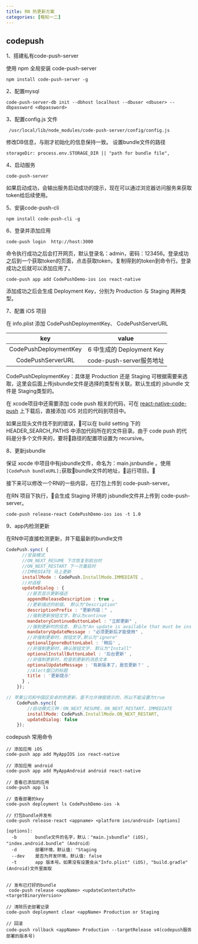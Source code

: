 ```yaml
---
title: RN 热更新方案
categories: [略知一二]
---
```



## codepush

1、搭建私有code-push-server

使用 npm 全局安装 code-push-server

```shell
npm install code-push-server -g
```

2、配置mysql

```shell
code-push-server-db init --dbhost localhost --dbuser <dbuser> --dbpassword <dbpassword>
```

3、配置config.js 文件

```shell
 /usr/local/lib/node_modules/code-push-server/config/config.js 
 ```

修改DB信息，与刚才初始化的信息保持一致。 设置bundle文件的路径 

```
storageDir: process.env.STORAGE_DIR || "path for bundle file",
```


4、启动服务

```
code-push-server
```

如果启动成功，会输出服务启动成功的提示，现在可以通过浏览器访问服务来获取token给后续使用。

5、安装code-push-cli

```shell
npm install code-push-cli -g
```

6、登录并添加应用

```
code-push login  http://host:3000
```
命令执行成功之后会打开网页，默认登录名：admin，密码：123456。登录成功之后到一个获取token的页面，点击获取token，复制得到的token到命令行。登录成功之后就可以添加应用了。

```
code-push app add CodePushDemo-ios ios react-native
```

添加成功之后会生成 Deployment Key，分别为 Production 与 Staging 两种类型。

7、配置 iOS 项目

在 info.plist 添加 CodePushDeploymentKey、 CodePushServerURL

|key|value|
|:-:|:-:|
|CodePushDeploymentKey| 6 中生成的 Deployment Key|
|CodePushServerURL|code-push-server服务地址|


CodePushDeploymentKey：具体是 Production 还是 Staging 可根据需要来选取，这里会后面上传jsbundle文件是选择的类型有关联。默认生成的 jsbundle 文件是 Staging类型的。

在 xcode项目中还需要添加 code push 相关的代码，可在 [react-native-code-push](https://github.com/Microsoft/react-native-code-push) 上下载后，直接添加 iOS 对应的代码到项目中。

如果出现头文件找不到的错误，可以在 build setting 下的 HEADER_SEARCH_PATHS 中添加代码所在的文件目录。由于 code push 的代码是分多个文件夹的，要将路径的配置项设置为 recursive。


8、更新jsbundle

保证 xocde 中项目中有jsbundle文件，命名为：main.jsnbundle 。使用 `[CodePush bundleURL];`获取bundle文件的地址，运行项目。

接下来可以修改一个RN的一些内容，在打包上传到 code-push-server。

在RN 项目下执行，会生成 Staging 环境的 jsbundle文件并上传到 code-push-server。

```
code-push release-react CodePushDemo-ios ios -t 1.0
```


9、app内检测更新

在RN中可直接检测更新，并下载最新的bundle文件

```js
CodePush.sync( {
      //安装模式
      //ON_NEXT_RESUME 下次恢复到前台时
      //ON_NEXT_RESTART 下一次重启时
      //IMMEDIATE 马上更新
      installMode : CodePush.InstallMode.IMMEDIATE ,
      //对话框
      updateDialog : {
        //是否显示更新描述
        appendReleaseDescription : true ,
        //更新描述的前缀。 默认为"Description"
        descriptionPrefix : "更新内容：" ,
        //强制更新按钮文字，默认为continue
        mandatoryContinueButtonLabel : "立即更新" ,
        //强制更新时的信息. 默认为"An update is available that must be installed."
        mandatoryUpdateMessage : "必须更新后才能使用" ,
        //非强制更新时，按钮文字,默认为"ignore"
        optionalIgnoreButtonLabel : '稍后' ,
        //非强制更新时，确认按钮文字. 默认为"Install"
        optionalInstallButtonLabel : '后台更新' ,
        //非强制更新时，检查到更新的消息文本
        optionalUpdateMessage : '有新版本了，是否更新？' ,
        //Alert窗口的标题
        title : '更新提示'
      } ,
    });

// 苹果公司和中国区安卓的热更新，是不允许弹窗提示的，所以不能设置为true
    CodePush.sync({
        //启动模式三种：ON_NEXT_RESUME、ON_NEXT_RESTART、IMMEDIATE
        installMode: CodePush.InstallMode.ON_NEXT_RESTART,
        updateDialog: false  
    });
```


codepush 常用命令

```
// 添加应用 iOS 
code-push app add MyAppIOS ios react-native

// 添加应用 android
code-push app add MyAppAndroid android react-native

// 查看已添加的应用
code-push app ls

// 查看部署的key
code-push deployment ls CodePushDemo-ios -k

// 打包bundle并发布
code-push release-react <appname> <platform ios/android> [options]

[options]:
  -b       bundle文件的名字，默认："main.jsbundle" (iOS), "index.android.bundle" (Android）
  -d       部署环境，默认值: "Staging
  --dev    是否为开发环境，默认值: false
  -t       app 版本号。如果没有设置会从"Info.plist" (iOS), "build.gradle" (Android)文件里面取


// 发布已打好的bundle
 code-push release <appName> <updateContentsPath> <targetBinaryVersion>

// 清除历史部署记录
code-push deployment clear <appName> Production or Staging

// 回滚
code-push rollback <appName> Production --targetRelease v4(codepush服务部署的版本号)
```





